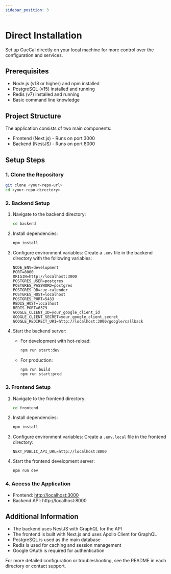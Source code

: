 ```yaml
---
sidebar_position: 3
---
```


# Direct Installation

Set up CueCal directly on your local machine for more control over the configuration and services.

## Prerequisites
- Node.js (v18 or higher) and npm installed
- PostgreSQL (v15) installed and running
- Redis (v7) installed and running
- Basic command line knowledge

## Project Structure
The application consists of two main components:
- Frontend (Next.js) - Runs on port 3000
- Backend (NestJS) - Runs on port 8000

## Setup Steps

### 1. Clone the Repository
```bash
git clone <your-repo-url>
cd <your-repo-directory>
```

### 2. Backend Setup
1. Navigate to the backend directory:
   ```bash
   cd backend
   ```

2. Install dependencies:
   ```bash
   npm install
   ```

3. Configure environment variables:
   Create a `.env` file in the backend directory with the following variables:
   ```env
   NODE_ENV=development
   PORT=8000
   ORIGIN=http://localhost:3000
   POSTGRES_USER=postgres
   POSTGRES_PASSWORD=postgres
   POSTGRES_DB=cue-calender
   POSTGRES_HOST=localhost
   POSTGRES_PORT=5433
   REDIS_HOST=localhost
   REDIS_PORT=6379
   GOOGLE_CLIENT_ID=your_google_client_id
   GOOGLE_CLIENT_SECRET=your_google_client_secret
   GOOGLE_REDIRECT_URI=http://localhost:3000/google/callback
   ```

4. Start the backend server:
   - For development with hot-reload:
     ```bash
     npm run start:dev
     ```
   - For production:
     ```bash
     npm run build
     npm run start:prod
     ```

### 3. Frontend Setup
1. Navigate to the frontend directory:
   ```bash
   cd frontend
   ```

2. Install dependencies:
   ```bash
   npm install
   ```

3. Configure environment variables:
   Create a `.env.local` file in the frontend directory:
   ```env
   NEXT_PUBLIC_API_URL=http://localhost:8000
   ```

4. Start the frontend development server:
   ```bash
   npm run dev
   ```

### 4. Access the Application
- Frontend: [http://localhost:3000](http://localhost:3000)
- Backend API: http://localhost:8000

## Additional Information
- The backend uses NestJS with GraphQL for the API
- The frontend is built with Next.js and uses Apollo Client for GraphQL
- PostgreSQL is used as the main database
- Redis is used for caching and session management
- Google OAuth is required for authentication

For more detailed configuration or troubleshooting, see the README in each directory or contact support. 